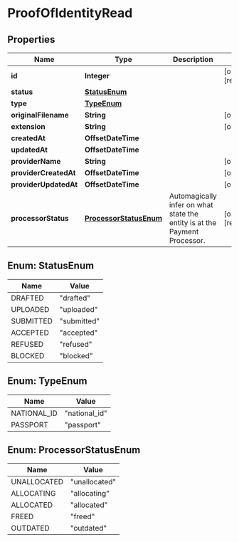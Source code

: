 

# ProofOfIdentityRead



## Properties

| Name | Type | Description | Notes |
|------------ | ------------- | ------------- | -------------|
|**id** | **Integer** |  |  [optional] [readonly] |
|**status** | [**StatusEnum**](#StatusEnum) |  |  |
|**type** | [**TypeEnum**](#TypeEnum) |  |  |
|**originalFilename** | **String** |  |  [optional] |
|**extension** | **String** |  |  [optional] |
|**createdAt** | **OffsetDateTime** |  |  |
|**updatedAt** | **OffsetDateTime** |  |  |
|**providerName** | **String** |  |  [optional] |
|**providerCreatedAt** | **OffsetDateTime** |  |  [optional] |
|**providerUpdatedAt** | **OffsetDateTime** |  |  [optional] |
|**processorStatus** | [**ProcessorStatusEnum**](#ProcessorStatusEnum) | Automagically infer on what state the entity is at the Payment Processor. |  [optional] [readonly] |



## Enum: StatusEnum

| Name | Value |
|---- | -----|
| DRAFTED | &quot;drafted&quot; |
| UPLOADED | &quot;uploaded&quot; |
| SUBMITTED | &quot;submitted&quot; |
| ACCEPTED | &quot;accepted&quot; |
| REFUSED | &quot;refused&quot; |
| BLOCKED | &quot;blocked&quot; |



## Enum: TypeEnum

| Name | Value |
|---- | -----|
| NATIONAL_ID | &quot;national_id&quot; |
| PASSPORT | &quot;passport&quot; |



## Enum: ProcessorStatusEnum

| Name | Value |
|---- | -----|
| UNALLOCATED | &quot;unallocated&quot; |
| ALLOCATING | &quot;allocating&quot; |
| ALLOCATED | &quot;allocated&quot; |
| FREED | &quot;freed&quot; |
| OUTDATED | &quot;outdated&quot; |



